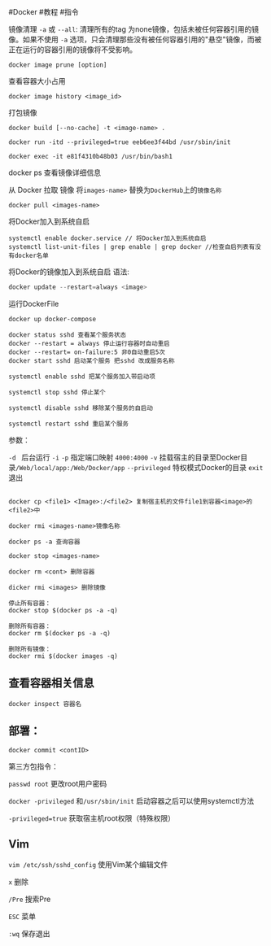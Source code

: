 
#Docker #教程 #指令

镜像清理
`-a` 或 `--all`: 清理所有的tag 为none镜像，包括未被任何容器引用的镜像。如果不使用 `-a` 选项，只会清理那些没有被任何容器引用的"悬空"镜像，而被正在运行的容器引用的镜像将不受影响。
```shell
docker image prune [option]
```

查看容器大小占用
```shell
docker image history <image_id>
```

打包镜像
```
docker build [--no-cache] -t <image-name> .
```

```shell
docker run -itd --privileged=true eeb6ee3f44bd /usr/sbin/init
```

```shell
docker exec -it e81f4310b48b03 /usr/bin/bash1
```

docker ps 查看镜像详细信息

从 Docker 拉取 镜像 将`images-name>` 替换为`DockerHub`上的`镜像名称`

```shell
docker pull <images-name>
```

将Docker加入到系统自启
```shell
systemctl enable docker.service // 将Docker加入到系统自启
systemctl list-unit-files | grep enable | grep docker //检查自启列表有没有docker名单
```

将Docker的镜像加入到系统自启
语法:
```go
docker update --restart=always <image>
```

运行DockerFile

```shell
docker up docker-compose
```

```shell
docker status sshd 查看某个服务状态
docker --restart = always 停止运行容器时自动重启
docker --restart= on-failure:5 非0自动重启5次
docker start sshd 启动某个服务 把sshd 改成服务名称

systemctl enable sshd 把某个服务加入带启动项

systemctl stop sshd 停止某个

systemctl disable sshd 移除某个服务的自启动

systemctl restart sshd 重启某个服务
```

参数：

`-d ` 后台运行
`-i`
`-p`  指定端口映射 `4000:4000`
`-v` 挂载宿主的目录至Docker目录`/Web/local/app:/Web/Docker/app`
`--privileged` 特权模式Docker的目录
`exit` 退出

```

docker cp <file1> <Image>:/<file2> 复制宿主机的文件file1到容器<image>的<file2>中

docker rmi <images-name>镜像名称

docker ps -a 查询容器

docker stop <images-name>

docker rm <cont> 删除容器

dicker rmi <images> 删除镜像

停止所有容器：
docker stop $(docker ps -a -q)

删除所有容器：
docker rm $(docker ps -a -q)

删除所有镜像：
docker rmi $(docker images -q)
```

## 查看容器相关信息

`docker inspect 容器名`

## 部署：

`docker commit <contID>`

第三方包指令：

`passwd root` 更改root用户密码

`docker -privileged` 和`/usr/sbin/init` 启动容器之后可以使用systemctl方法

`-privileged=true` 获取宿主机root权限（特殊权限）

## Vim

`vim /etc/ssh/sshd_config` 使用Vim某个编辑文件

`x` 删除

`/Pre` 搜索Pre

`ESC` 菜单

`:wq` 保存退出